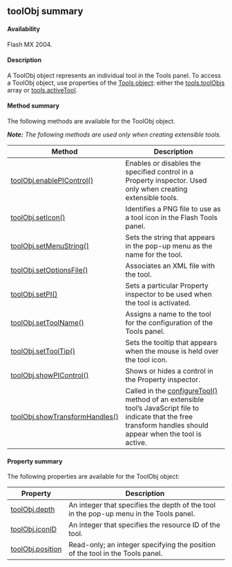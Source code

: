 ## toolObj summary

#### Availability

Flash MX 2004.

#### Description

A ToolObj object represents an individual tool in the Tools panel. To access a ToolObj object, use properties of the [Tools object](../Tools_object/tools_summary.md): either the [tools.toolObjs](../Tools_object/tools11.md) array or [tools.activeTool](../Tools_object/tools.md).

#### Method summary

The following methods are available for the ToolObj object.

***Note:** The following methods are used only when creating extensible tools.*

| **Method**                                       | **Description**                                                                                                                                                                 |
|--------------------------------------------------|---------------------------------------------------------------------------------------------------------------------------------------------------------------------------------|
| [toolObj.enablePIControl()](../ToolObj_object/toolObj1.md)      | Enables or disables the specified control in a Property inspector. Used only when creating extensible tools.                                                                    |
| [toolObj.setIcon()](../ToolObj_object/toolObj4.md)              | Identifies a PNG file to use as a tool icon in the Flash Tools panel.                                                                                                           |
| [toolObj.setMenuString()](../ToolObj_object/toolObj5.md)        | Sets the string that appears in the pop-up menu as the name for the tool.                                                                                                       |
| [toolObj.setOptionsFile()](../ToolObj_object/toolObj6.md)       | Associates an XML file with the tool.                                                                                                                                           |
| [toolObj.setPI()](../ToolObj_object/toolObj7.md)                | Sets a particular Property inspector to be used when the tool is activated.                                                                                                     |
| [toolObj.setToolName()](../ToolObj_object/toolObj8.md)          | Assigns a name to the tool for the configuration of the Tools panel.                                                                                                            |
| [toolObj.setToolTip()](../ToolObj_object/toolObj9.md)           | Sets the tooltip that appears when the mouse is held over the tool icon.                                                                                                        |
| [toolObj.showPIControl()](../ToolObj_object/toolOb10.md)        | Shows or hides a control in the Property inspector.                                                                                                                             |
| [toolObj.showTransformHandles()](../ToolObj_object/toolOb11.md) | Called in the [configureTool()](../Top-Level_Functions_and_Methods/configureTool.md) method of an extensible tool’s JavaScript file to indicate that the free transform handles should appear when the tool is active. |

#### Property summary

The following properties are available for the ToolObj object:

| **Property**                       | **Description**                                                                        |
|------------------------------------|----------------------------------------------------------------------------------------|
| [toolObj.depth](../ToolObj_object/toolObj.md)    | An integer that specifies the depth of the tool in the pop-up menu in the Tools panel. |
| [toolObj.iconID](../ToolObj_object/toolObj2.md)   | An integer that specifies the resource ID of the tool.                                 |
| [toolObj.position](../ToolObj_object/toolObj3.md) | Read-only; an integer specifying the position of the tool in the Tools panel.          |

<span id="toolObj.depth" class="anchor"></span>

